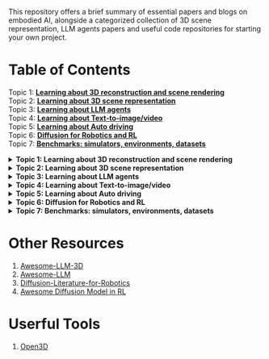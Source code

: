 This repository offers a brief summary of essential papers and blogs on embodied AI, alongside a categorized collection of 3D scene representation, LLM agents papers and useful code repositories for starting your own project.

# Table of Contents  

Topic 1: <b>[Learning about 3D reconstruction and scene rendering](#nerf)</b>  
Topic 2: <b>[Learning about 3D scene representation](#3d-scene-rep)</b>  
Topic 3: <b>[Learning about LLM agents](#llm-agent)</b>  
Topic 4: <b>[Learning about Text-to-image/video](#t2iv)</b>  
Topic 5: <b>[Learning about Auto driving](#auto-drive)</b>  
Topic 6: <b>[Diffusion for Robotics and RL](#dif-RL)</b>  
Topic 7: <b>[Benchmarks: simulators, environments, datasets](#benchmark)</b>

<details>
  <summary><b>Topic 1: Learning about 3D reconstruction and scene rendering</b><a name="nerf"></a></summary>
  <ul>
    <li>(ICRA'24 <b>Oral</b>) Kashu Yamazaki, et al. Open-Fusion: Real-time Open-Vocabulary 3D Mapping and Queryable Scene Representation. <a href="https://arxiv.org/pdf/2310.03923">📚</a> <a href="https://uark-aicv.github.io/OpenFusion/">🌍</a></li>
    <li>(arxiv) Yuqi Zhang, et al. Efficient Large-scale Scene Representation with a Hybrid of High-resolution Grid and Plane Feature. <a href="https://arxiv.org/pdf/2303.03003">📚</a> <a href="https://zyqz97.github.io/GP_NeRF/">🌍</a> </li>  
    <li>(ICLR'24) Francis Engelmann, et al. OpenNeRF: OpenSet 3D Neural Scene Segmentation with Pixel-Wise Features and Rendered Novel Views. <a href="https://arxiv.org/pdf/2404.03650">📚</a> <a href="https://github.com/opennerf/opennerf">🌍</a> </li>  
  </ul>
</details>

<details>
  <summary><b>Topic 2: Learning about 3D scene representation</b><a name="3d-scene-rep"></a></summary>
  <ul>
    <li>(CVPR'24) Alexandros Delitzas, et al. SceneFun3D: Fine-Grained Functionality and Affordance Understanding in 3D Scenes. <a href="https://openaccess.thecvf.com/content/CVPR2024/papers/Delitzas_SceneFun3D_Fine-Grained_Functionality_and_Affordance_Understanding_in_3D_Scenes_CVPR_2024_paper.pdf">📚</a> <a href="https://scenefun3d.github.io/">🌍</a> </li>  
    <li>(CVPR'23) Songyou Peng, et al. OpenScene: 3D Scene Understanding with Open Vocabularies. <a href="https://arxiv.org/pdf/2211.15654">📚</a> <a href="https://pengsongyou.github.io/openscene">🌍</a> </li>  
    <li>(NeurIPS'23) Yining Hong, et al. 3D-LLM: Injecting the 3D World into Large Language Models. <a href="https://arxiv.org/pdf/2307.12981">📚</a> <a href="https://vis-www.cs.umass.edu/3dllm/">🌍</a> </li>  
    <li>(ICCV'23) Yicong Hong, et al. Learning Navigational Visual Representations with Semantic Map Supervision. <a href="https://openaccess.thecvf.com/content/ICCV2023/papers/Hong_Learning_Navigational_Visual_Representations_with_Semantic_Map_Supervision_ICCV_2023_paper.pdf#:~:text=Inspired%20by%20the%20behavior%20that%20hu-mans%20naturally%20build">📚</a> <a href="https://github.com/YicongHong/Ego2Map-NaViT">🌍</a> </li>  
    <li>(NeurIPS'23) Ayça Takmaz, et al. OpenMask3D: Open-Vocabulary 3D Instance Segmentation. <a href="https://arxiv.org/pdf/2306.13631">📚</a> <a href="https://openmask3d.github.io/">🌍</a> </li>  
    <li>(ICCV'23 <b>Oral</b>) Justin Kerr, et al. LERF: Language Embedded Radiance Fields. <a href="https://arxiv.org/pdf/2303.09553">📚</a> <a href="https://www.lerf.io/">🌍</a> </li>  
  </ul>
</details>

<details>
  <summary><b>Topic 3: Learning about LLM agents</b><a name="llm-agent"></a></summary>
  <ul>
    <li>(COLM'24) Tianhua Tao, et al. CRYSTAL: Illuminating LLM Abilities on Language and Code. <a href="https://openreview.net/attachment?id=kWnlCVcp6o&name=pdf">📚</a> <a href="https://www.llm360.ai/#crystal">🌍</a> </li>  
    <li>(COLM'24) Qingyun Wu, et al. AutoGen: Enabling Next-Gen LLM Applications via Multi-Agent Conversations. <a href="https://openreview.net/attachment?id=BAakY1hNKS&name=pdf">📚</a> <a href="https://github.com/microsoft/autogen">🌍</a> </li>  
    <li>(ECCV'24) Runsen Xu, et al. PointLLM: Empowering Large Language Models to Understand Point Clouds. <a href="https://arxiv.org/pdf/2308.16911">📚</a> <a href="https://github.com/OpenRobotLab/PointLLM">🌍</a> </li>  
    <li>(ICML'24 <b>Oral</b>) Ziniu Hu, et al. SceneCraft: An LLM Agent for Synthesizing 3D Scenes as Blender Code. <a href="https://openreview.net/attachment?id=gAyzjHw2ml&name=pdf">📚</a> </li>  
  </ul>
</details>

<details>
  <summary><b>Topic 4: Learning about Text-to-image/video</b><a name="t2iv"></a></summary>
  <ul>
    <li>(COLM'24) Abhay Zala, et al. DiagrammerGPT: Generating Open-Domain, Open-Platform Diagrams via LLM Planning. <a href="https://openreview.net/attachment?id=NV8yRJRET1&name=pdf">📚</a> <a href="https://diagrammergpt.github.io/">🌍</a> </li>  
    <li>(COLM'24) Han Lin, et al. VideoDirectorGPT: Consistent Multi-Scene Video Generation via LLM-Guided Planning. <a href="https://openreview.net/attachment?id=sKNIjS2brr&name=pdf">📚</a> <a href="https://videodirectorgpt.github.io/">🌍</a> </li>  
  </ul>
</details>

<details>
  <summary><b>Topic 5: Learning about Auto driving</b><a name="auto-drive"></a></summary>
  <ul>
    <li>(COLM'24) Jiageng Mao, et al. A Language Agent for Autonomous Driving. <a href="https://openreview.net/attachment?id=UPE6WYE8vg&name=pdf">📚</a> <a href="https://usc-gvl.github.io/Agent-Driver/">🌍</a> </li>  
    <li>(ICLR'24) Licheng Wen, et al. DiLu🐴: A Knowledge-Driven Approach to Autonomous Driving with Large Language Models. <a href="https://arxiv.org/pdf/2309.16292">📚</a> <a href="https://pjlab-adg.github.io/DiLu/">🌍</a> </li>  
  </ul>
</details>

<details>
  <summary><b>Topic 6: Diffusion for Robotics and RL</b><a name="dif-RL"></a></summary>
  <ul>
    <li>(SIGGRAPH Asia'24) Agon Serifi, et al. Robot Motion Diffusion Model: Motion Generation for Robotic Characters. <a href="https://la.disneyresearch.com/wp-content/uploads/RobotMDM_red.pdf">📚</a> </li>  
    <li>(NeurIPS'23) Biao Jiang, et al. MotionGPT: Human Motion as a Foreign Language. <a href="https://arxiv.org/pdf/2306.14795">📚</a> <a href="https://github.com/OpenMotionLab/MotionGPT">🌍</a> </li>
  </ul>
</details>

<details>
  <summary><b>Topic 7: Benchmarks: simulators, environments, datasets</b><a name="#benchmark"></a></summary>
  <ul>
    <li>(NeurIPS'24) Tianbao Xie, et al. OSWORLD: Benchmarking Multimodal Agents for Open-Ended Tasks in Real Computer Environments. <a href="https://arxiv.org/pdf/2404.07972">📚</a> <a href="https://os-world.github.io/">🌍</a> </li>  
  </ul>
</details>

# Other Resources  

1. <a href="https://github.com/ActiveVisionLab/Awesome-LLM-3D">Awesome-LLM-3D</a>
2. <a href="https://github.com/Hannibal046/Awesome-LLM">Awesome-LLM</a>  
3. <a href="https://github.com/mbreuss/diffusion-literature-for-robotics">Diffusion-Literature-for-Robotics</a>  
4. <a href="https://github.com/opendilab/awesome-diffusion-model-in-rl">Awesome Diffusion Model in RL</a>

# Userful Tools

1. <a href="https://github.com/isl-org/Open3D?tab=readme-ov-file">Open3D</a>  
